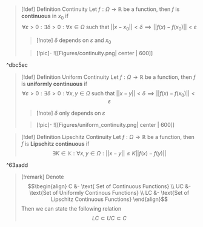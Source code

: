 >[!def] Definition Continuity
>Let $f: \Omega \to \mathbb{R}$ be a function, then $f$ is **continuous** in $x_0$ if
>$$\forall \varepsilon>0: \exists\delta > 0: \forall x \in \Omega \text{ such that } \lvert\lvert x-x_{0} \rvert\rvert < \delta \implies \lvert\lvert f(x) - f(x_{0}) \rvert\rvert < \varepsilon  $$
>>[!note] $\delta$ depends on $\varepsilon$ and $x_{0}$
>
>>[!pic]-
>>![[Figures/continuity.png| center | 600]]

^dbc5ec

>[!def] Definition Uniform Continuity
>Let $f: \Omega \to \mathbb{R}$ be a function, then $f$ is **uniformly continuous** if
>$$\forall \varepsilon>0: \exists\delta > 0: \forall x,y \in \Omega \text{ such that } \lvert\lvert x-y \rvert\rvert < \delta \implies \lvert\lvert f(x) - f(x_{0}) \rvert\rvert < \varepsilon $$
>>[!note] $\delta$ only depends on $\varepsilon$
>
>>[!pic]-
>>![[Figures/uniform_continuity.png| center | 600]]

>[!def] Definition Lipschitz Continuity 
>Let $f: \Omega \to \mathbb{R}$ be a function, then $f$ is **Lipschitz continuous** if
>$$\exists K \in \mathbb{K}: \forall x,y \in \Omega: \lvert\lvert x-y \rvert\rvert \leq K\lvert\lvert f(x)-f(y) \rvert\rvert $$

^63aadd

>[!remark]
>Denote 
>$$\begin{align}
> C &- \text{ Set of Continuous Functions} \\
> UC &- \text{Set of Uniformly Continous Functions} \\
> LC &- \text{Set of Lipschitz Continuous Functions}
>\end{align}$$
>Then we can state the following relation
>$$LC \subset UC \subset C$$